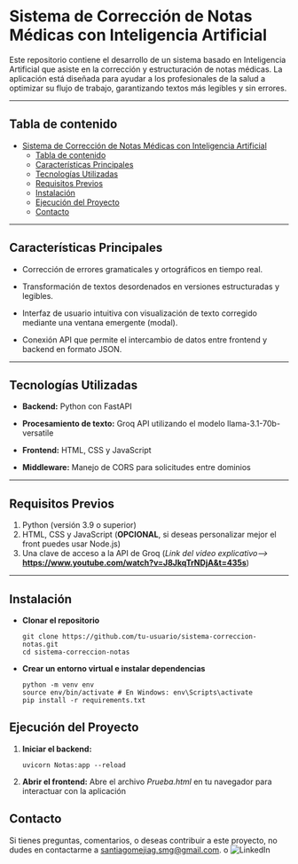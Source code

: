 # Sistema de Corrección de Notas Médicas con Inteligencia Artificial

Este repositorio contiene el desarrollo de un sistema basado en Inteligencia Artificial que asiste en la corrección y estructuración de notas médicas. La aplicación está diseñada para ayudar a los profesionales de la salud a optimizar su flujo de trabajo, garantizando textos más legibles y sin errores.

------------

## Tabla de contenido
- [Sistema de Corrección de Notas Médicas con Inteligencia Artificial](#sistema-de-corrección-de-notas-médicas-con-inteligencia-artificial)
  - [Tabla de contenido](#tabla-de-contenido)
  - [Características Principales](#características-principales)
  - [Tecnologías Utilizadas](#tecnologías-utilizadas)
  - [Requisitos Previos](#requisitos-previos)
  - [Instalación](#instalación)
  - [Ejecución del Proyecto](#ejecución-del-proyecto)
  - [Contacto](#contacto)


------------

## Características Principales
- Corrección de errores gramaticales y ortográficos en tiempo real.

- Transformación de textos desordenados en versiones estructuradas y legibles.

- Interfaz de usuario intuitiva con visualización de texto corregido mediante una ventana emergente (modal).

- Conexión API que permite el intercambio de datos entre frontend y backend en formato JSON.

-------------

## Tecnologías Utilizadas

- **Backend:** Python con FastAPI

- **Procesamiento de texto:** Groq API utilizando el modelo llama-3.1-70b-versatile

- **Frontend:** HTML, CSS y JavaScript

- **Middleware:** Manejo de CORS para solicitudes entre dominios

------

## Requisitos Previos
1. Python (versión 3.9 o superior)
2. HTML, CSS y JavaScript (**OPCIONAL**, si deseas personalizar mejor el front puedes usar Node.js)
3. Una clave de acceso a la API de Groq (*Link del video explicativo-->* **https://www.youtube.com/watch?v=J8JkqTrNDjA&t=435s**)

--------

## Instalación

- **Clonar el repositorio**
  ```
  git clone https://github.com/tu-usuario/sistema-correccion-notas.git
  cd sistema-correccion-notas

- **Crear un entorno virtual e instalar dependencias**
  ```
  python -m venv env
  source env/bin/activate # En Windows: env\Scripts\activate
  pip install -r requirements.txt

## Ejecución del Proyecto

1. **Iniciar el backend:**
   ```
   uvicorn Notas:app --reload

2. **Abrir el frontend:** Abre el archivo *Prueba.html* en tu navegador para interactuar con la aplicación

## Contacto
Si tienes preguntas, comentarios, o deseas contribuir a este proyecto, no dudes en contactarme a santiagomejiag.smg@gmail.com. o ![LinkedIn](https://www.linkedin.com/in/santiago-mejia-guerr/)

